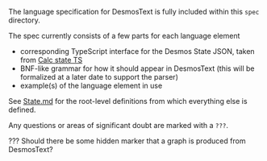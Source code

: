The language specification for DesmosText is fully included within this `spec` directory.

The spec currently consists of a few parts for each language element

- corresponding TypeScript interface for the Desmos State JSON, taken from [Calc state TS](https://github.com/jared-hughes/calc-state-ts)
- BNF-like grammar for how it should appear in DesmosText (this will be formalized at a later date to support the parser)
- example(s) of the language element in use

See [State.md](State.md) for the root-level definitions from which everything else is defined.

Any questions or areas of significant doubt are marked with a `???`.

??? Should there be some hidden marker that a graph is produced from DesmosText?
